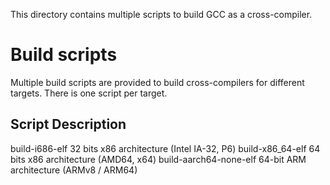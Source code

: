 This directory contains multiple scripts to build GCC as a cross-compiler.

Build scripts
=============

Multiple build scripts are provided to build cross-compilers for different targets. There is one script per target.


Script                      Description
----------------------------------------------------------------------
build-i686-elf              32 bits x86 architecture (Intel IA-32, P6)
build-x86_64-elf            64 bits x86 architecture (AMD64, x64)
build-aarch64-none-elf      64-bit ARM architecture (ARMv8 / ARM64)
